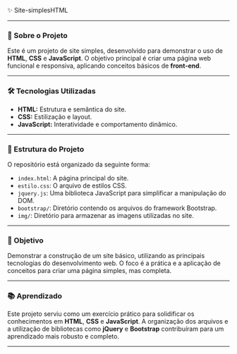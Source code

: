  ✨ Site-simplesHTML 

---

### 📌 Sobre o Projeto
Este é um projeto de site simples, desenvolvido para demonstrar o uso de **HTML**, **CSS** e **JavaScript**. O objetivo principal é criar uma página web funcional e responsiva, aplicando conceitos básicos de **front-end**.

---

### 🛠 Tecnologias Utilizadas
- **HTML:** Estrutura e semântica do site.
- **CSS:** Estilização e layout.
- **JavaScript:** Interatividade e comportamento dinâmico.

---

### 📁 Estrutura do Projeto
O repositório está organizado da seguinte forma:
- `index.html`: A página principal do site.
- `estilo.css`: O arquivo de estilos CSS.
- `jquery.js`: Uma biblioteca JavaScript para simplificar a manipulação do DOM.
- `bootstrap/`: Diretório contendo os arquivos do framework Bootstrap.
- `img/`: Diretório para armazenar as imagens utilizadas no site.

---

### 🎯 Objetivo
Demonstrar a construção de um site básico, utilizando as principais tecnologias do desenvolvimento web. O foco é a prática e a aplicação de conceitos para criar uma página simples, mas completa.

---

### 📚 Aprendizado
Este projeto serviu como um exercício prático para solidificar os conhecimentos em **HTML**, **CSS** e **JavaScript**. A organização dos arquivos e a utilização de bibliotecas como **jQuery** e **Bootstrap** contribuíram para um aprendizado mais robusto e completo.

---
